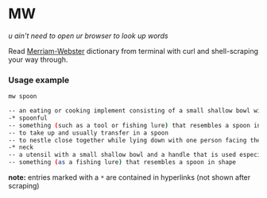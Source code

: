 # MW

*u ain't need to open ur browser to look up words*

Read [Merriam-Webster](http://merriam-webster.com) dictionary from terminal with curl and shell-scraping your way through.

### Usage example

```sh
mw spoon
```
```sh
-- an eating or cooking implement consisting of a small shallow bowl with a relatively long handle
-* spoonful
-- something (such as a tool or fishing lure) that resembles a spoon in shape
-- to take up and usually transfer in a spoon
-- to nestle close together while lying down with one person facing the back of another
-* neck
-- a utensil with a small shallow bowl and a handle that is used especially in eating and cooking
-- something (as a fishing lure) that resembles a spoon in shape
```

**note:** entries marked with a `*` are contained in hyperlinks (not shown after scraping)

